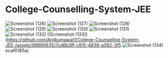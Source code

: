 # College-Counselling-System-JEE

![Screenshot (126)](https://github.com/Anilkumawat1/College-Counselling-System-JEE-/assets/98680635/f3aaeb65-49e8-45a9-9657-723a4d5cc0dc)
![Screenshot (127)](https://github.com/Anilkumawat1/College-Counselling-System-JEE-/assets/98680635/2c834916-66ab-4bdd-9e18-9e671ce1b2a7)
![Screenshot (128)](https://github.com/Anilkumawat1/College-Counselling-System-JEE-/assets/98680635/82b5786c-3c03-47ce-ae29-2135c5c6ec8e)
![Screenshot (129)](https://github.com/Anilkumawat1/College-Counselling-System-JEE-/assets/98680635/5e889949-cb27-4148-a1ae-a7f3a3e37bd9)
![Screenshot (130)](https://github.com/Anilkumawat1/College-Counselling-System-JEE-/assets/98680635/0f88829e-f910-4013-874f-d4cf78b82f9b)
![Screenshot (131)](https://github.com/Anilkumawat1/College-Counselling-System-JEE-/assets/98680635/2494a047-7272-438a-a5aa-375795f955c4)
![Screenshot (132)](https://github.com/Anilkumawat1/College-Counselling-System-JEE-/assets/98680635/6df78a80-2ec5-4880-b7b8-8739e6271b7b)
![Screenshot (133)](https://github.com/Anilkumawat1/College-Counselling-System-JEE-/assets/98680635/7cd6b3ff-c815-4838-a092-3f5
![Screenshot (134)](https://github.com/Anilkumawat1/College-Counselling-System-JEE-/assets/98680635/e2dc94c7-e3fa-47d8-bd49-9b703b2f290f)
ecaf0185a)
